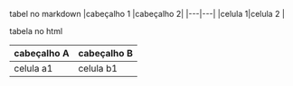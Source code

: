 <!--Primeira digitação -->
tabel no markdown
|cabeçalho 1 |cabeçalho 2|
|---|---|
|celula 1|celula 2 |
<!-- Dois espaços na identação -->
<p> tabela no html</p>
<table>
    <thead>
        <tr>
            <th>cabeçalho A</th>
            <th>cabeçalho B</th>
        </tr>
    </thead>
    <tbody>
        <tr>
            <td>celula a1</td>
            <td>celula b1</td>
        </tr>
    <tbody>
</table>
